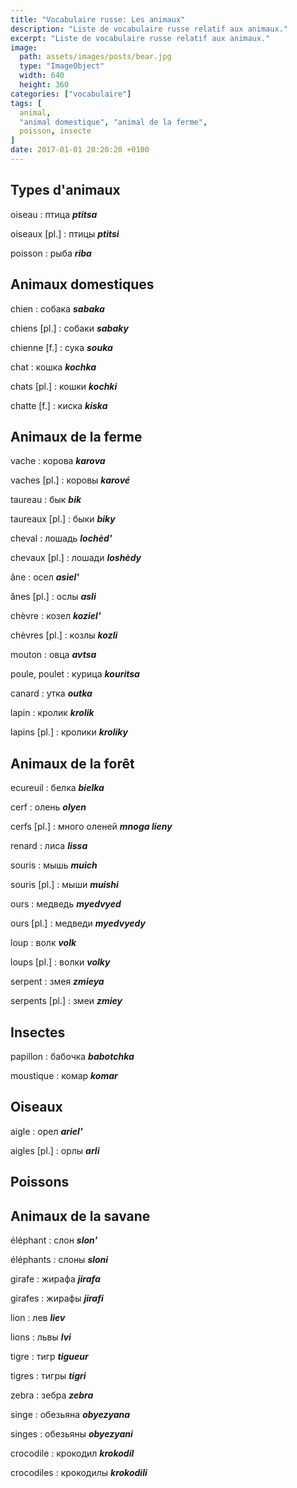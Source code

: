 ```yaml
---
title: "Vocabulaire russe: Les animaux"
description: "Liste de vocabulaire russe relatif aux animaux."
excerpt: "Liste de vocabulaire russe relatif aux animaux."
image:
  path: assets/images/posts/bear.jpg
  type: "ImageObject"
  width: 640
  height: 360
categories: ["vocabulaire"]
tags: [
  animal,
  "animal domestique", "animal de la ferme",
  poisson, insecte
]
date: 2017-01-01 20:20:20 +0100
---
```


## Types d'animaux

oiseau
: птица
*__ptitsa__*

oiseaux [pl.]
: птицы
*__ptitsi__*

poisson
: рыба
*__riba__*


## Animaux domestiques

chien
: собака
*__sabaka__*

chiens [pl.]
: собаки
*__sabaky__*

chienne [f.]
: сука
*__souka__*

chat
: кошка
*__kochka__*

chats [pl.]
: кошки
*__kochki__*

chatte [f.]
: киска
*__kiska__*


## Animaux de la ferme

vache
: корова
*__karova__*

vaches [pl.]
: коровы
*__karové__*

taureau
: бык
*__bik__*

taureaux [pl.]
: быки
*__biky__*

cheval
: лошадь
*__lochèd'__*

chevaux [pl.]
: лошади
*__loshèdy__*

âne
: осел
*__asiel'__*

ânes [pl.]
: ослы
*__asli__*

chèvre
: козел
*__koziel'__*

chèvres [pl.]
: козлы
*__kozli__*

mouton
: овца
*__avtsa__*

poule, poulet
: курица
*__kouritsa__*

canard
: yткa
*__outka__*

lapin
: кролик
*__krolik__*

lapins [pl.]
: кролики
*__kroliky__*


## Animaux de la forêt

ecureuil
: белка
*__bielka__*

cerf
: олень
*__olyen__*

cerfs [pl.]
: много оленей
*__mnoga lieny__*

renard
: лиса
*__lissa__*

souris
: мышь
*__muich__*

souris [pl.]
: мыши
*__muishi__*

ours
: медведь
*__myedvyed__*

ours [pl.]
: медведи
*__myedvyedy__*

loup
: волк
*__volk__*

loups [pl.]
: волки
*__volky__*

serpent
: змея
*__zmieya__*

serpents [pl.]
: змеи
*__zmiey__*


## Insectes

papillon
: бабочка
*__babotchka__*

moustique
: комар
*__komar__*


## Oiseaux

aigle
: орел
*__ariel'__*

aigles [pl.]
: орлы
*__arli__*


## Poissons




## Animaux de la savane

éléphant
: слон
*__slon'__*

éléphants
: слоны
*__sloni__*

girafe
: жирафа
*__jirafa__*

girafes
: жирафы
*__jirafi__*

lion
: лев
*__liev__*

lions
: львы
*__lvi__*

tigre
: тигр
*__tigueur__*

tigres
: тигры
*__tigri__*

zebra
: зебра
*__zebra__*

singe
: обезьяна
*__obyezyana__*

singes
: обезьяны
*__obyezyani__*

crocodile
: крокодил
*__krokodil__*

crocodiles
: крокодилы
*__krokodili__*
